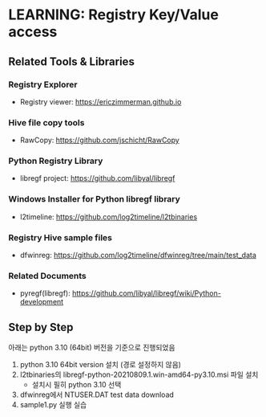 # LEARNING: Registry Key/Value access

## Related Tools & Libraries
### Registry Explorer
- Registry viewer: https://ericzimmerman.github.io
### Hive file copy tools
- RawCopy: https://github.com/jschicht/RawCopy
### Python Registry Library
- libregf project: https://github.com/libyal/libregf
### Windows Installer for Python libregf library
- l2timeline: https://github.com/log2timeline/l2tbinaries
### Registry Hive sample files
- dfwinreg: https://github.com/log2timeline/dfwinreg/tree/main/test_data
### Related Documents
- pyregf(libregf): https://github.com/libyal/libregf/wiki/Python-development

## Step by Step
아래는 python 3.10 (64bit) 버전을 기준으로 진행되었음
1. python 3.10 64bit version 설치 (경로 설정하지 않음)
2. l2tbinaries의 libregf-python-20210809.1.win-amd64-py3.10.msi 파일 설치
   - 설치시 필히 python 3.10 선택
3. dfwinreg에서 NTUSER.DAT test data download
4. sample1.py 실행 실습

